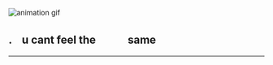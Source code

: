 



![animation gif](https://github.com/user-attachments/assets/2724958b-b612-4669-825b-064f1d6880dc)

## .ㅤu cant feel the  ㅤㅤㅤsame
____________________
